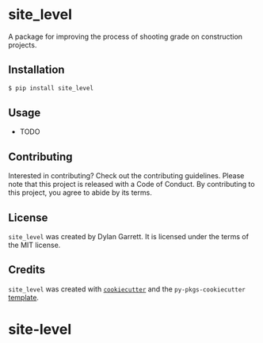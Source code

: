 # site_level

A package for improving the process of shooting grade on construction projects.

## Installation

```bash
$ pip install site_level
```

## Usage

- TODO

## Contributing

Interested in contributing? Check out the contributing guidelines. Please note that this project is released with a Code of Conduct. By contributing to this project, you agree to abide by its terms.

## License

`site_level` was created by Dylan Garrett. It is licensed under the terms of the MIT license.

## Credits

`site_level` was created with [`cookiecutter`](https://cookiecutter.readthedocs.io/en/latest/) and the `py-pkgs-cookiecutter` [template](https://github.com/py-pkgs/py-pkgs-cookiecutter).
# site-level
